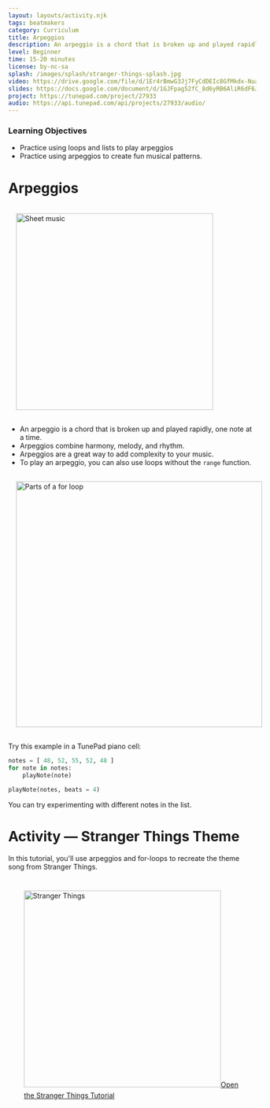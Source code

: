 ```yaml
---
layout: layouts/activity.njk
tags: beatmakers
category: Curriculum
title: Arpeggios
description: An arpeggio is a chord that is broken up and played rapidly one note at a time. Arpeggios combine melody, harmony, and rhythm all in one. With Python it’s easy to use a for loop to play an arpeggio.
level: Beginner
time: 15-20 minutes
license: by-nc-sa
splash: /images/splash/stranger-things-splash.jpg
video: https://drive.google.com/file/d/1Er4rBmwG3Jj7FyCdDEIc8GfMkdx-Nuav/view?usp=sharing
slides: https://docs.google.com/document/d/1GJFpag52fC_8d6yRB6AliR6dF6JXxbo4yqCQENfbcxI/edit?usp=sharing
project: https://tunepad.com/project/27933
audio: https://api.tunepad.com/api/projects/27933/audio/
---
```

### Learning Objectives
* Practice using loops and lists to play arpeggios
* Practice using arpeggios to create fun musical patterns.

# Arpeggios

<img src="/images/sheet-music.png" alt="Sheet music" width="400" style="margin: 1rem;" />

* An arpeggio is a chord that is broken up and played rapidly, one note at a time.
* Arpeggios combine harmony, melody, and rhythm.
* Arpeggios are a great way to add complexity to your music.
* To play an arpeggio, you can also use loops without the `range` function.

<img src="/images/for-loop.png" alt="Parts of a for loop" width="500" style="margin: 1rem;" />

Try this example in a TunePad piano cell:

```python
notes = [ 48, 52, 55, 52, 48 ]
for note in notes:
	playNote(note)

playNote(notes, beats = 4)
```
	
You can try experimenting with different notes in the list.

# Activity — Stranger Things Theme

In this tutorial, you'll use arpeggios and for-loops to recreate the theme song from Stranger Things.

<a href="/tutorials/stranger-things" style="margin: 2rem; display: block;" target="_blank">
<img src="/images/splash/stranger-things-splash.jpg" style="margin: 0.5rem 0" alt="Stranger Things" width="400">Open the Stranger Things Tutorial</a>

